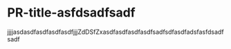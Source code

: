 # PR-title-asfdsadfsadf
jjjjasdasdfasdfasdfasdfjjjZdDSfZxasdfasdfasdfasdfsadfsdfasdfadsfasfdsadfsadf
